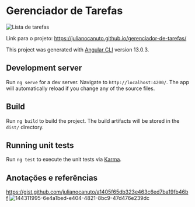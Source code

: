 # Gerenciador de Tarefas

![Lista de tarefas](https://user-images.githubusercontent.com/17866411/144311995-6e4a1bed-e404-4821-8bc9-47d476e239dc.png)

Link para o projeto: https://julianocanuto.github.io/gerenciador-de-tarefas/

This project was generated with [Angular CLI](https://github.com/angular/angular-cli) version 13.0.3.

## Development server

Run `ng serve` for a dev server. Navigate to `http://localhost:4200/`. The app will automatically reload if you change any of the source files.

## Build

Run `ng build` to build the project. The build artifacts will be stored in the `dist/` directory.

## Running unit tests

Run `ng test` to execute the unit tests via [Karma](https://karma-runner.github.io).

## Anotações e referências

https://gist.github.com/julianocanuto/a1405f65db323e463c6ed7ba19fb46bf
![144311995-6e4a1bed-e404-4821-8bc9-47d476e239dc](https://user-images.githubusercontent.com/17866411/146841857-e9e01ec1-a93d-43be-a55e-d6273b1a174e.png)

